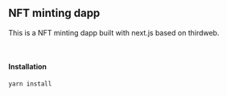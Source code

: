 ## NFT minting dapp

This is a NFT minting dapp built with next.js based on thirdweb.

<br/>

#### Installation

``` 
yarn install
```

